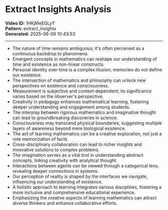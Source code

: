 # Extract Insights Analysis

**Video ID:** 1HKjMeEGLyY  
**Pattern:** extract_insights  
**Generated:** 2025-06-09 10:43:53  

---

- The nature of time remains ambiguous; it's often perceived as a continuous backdrop to phenomena.  
- Emergent concepts in mathematics can reshape our understanding of time and existence as non-linear constructs.  
- Personal identity over time is a complex illusion; memories do not define our existence.  
- The intersection of mathematics and philosophy can unlock new perspectives on existence and consciousness.  
- Measurement is subjective and context-dependent; its significance varies based on the observer's perspective.  
- Creativity in pedagogy enhances mathematical learning, fostering deeper understanding and engagement among students.  
- The interplay between rigorous mathematics and imaginative thought can lead to groundbreaking discoveries in science.  
- Consciousness may transcend physical boundaries, suggesting multiple layers of awareness beyond mere biological existence.  
- The act of learning mathematics can be a creative exploration, not just a rote memorization of facts.  
- Cross-disciplinary collaboration can lead to richer insights and innovative solutions to complex problems.  
- The imagination serves as a vital tool in understanding abstract concepts, linking creativity with analytical thought.  
- Interactions between agents can be viewed through a categorical lens, revealing deeper connections in systems.  
- Our perception of reality is shaped by the interfaces we navigate, influencing our understanding of existence.  
- A holistic approach to learning integrates various disciplines, fostering a more inclusive and comprehensive educational experience.  
- Emphasizing the creative aspects of learning mathematics can attract diverse thinkers and enhance collaborative efforts.